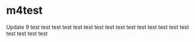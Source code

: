 # m4test

Update 9
test
test
test
test
test
test
test
test
test
test
test
test
test
test
test
test
test
test
test